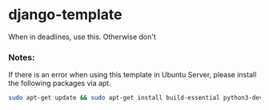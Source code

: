 # django-template
When in deadlines, use this. Otherwise don't

### Notes:
If there is an error when using this template in Ubuntu Server, please install the following packages via apt.
```bash
sudo apt-get update && sudo apt-get install build-essential python3-dev
```
